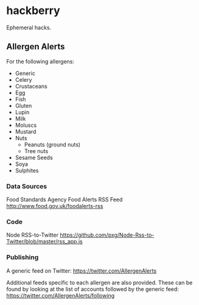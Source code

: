# hackberry
Ephemeral hacks.

## Allergen Alerts

For the following allergens:
	
- Generic
- Celery
- Crustaceans
- Egg
- Fish
- Gluten
- Lupin
- Milk
- Moluscs
- Mustard
- Nuts
     - Peanuts (ground nuts)
     - Tree nuts
- Sesame Seeds
- Soya
- Sulphites

### Data Sources

Food Standards Agency Food Alerts RSS Feed
http://www.food.gov.uk/foodalerts-rss

### Code

Node RSS-to-Twitter
https://github.com/pxg/Node-Rss-to-Twitter/blob/master/rss_app.js

### Publishing

A generic feed on Twitter:
https://twitter.com/AllergenAlerts

Additional feeds specific to each allergen are also provided.  These can be found by looking at the list of accounts followed by the generic feed:
https://twitter.com/AllergenAlerts/following

